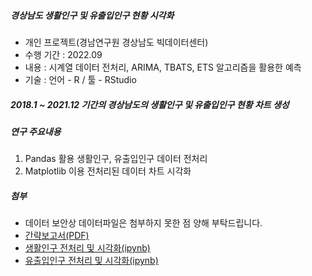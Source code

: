 ##### 경상남도 생활인구 및 유출입인구 현황 시각화
 * 개인 프로젝트(경남연구원 경상남도 빅데이터센터)
 * 수행 기간 : 2022.09
 * 내용 : 시계열 데이터 전처리, ARIMA, TBATS, ETS 알고리즘을 활용한 예측
 * 기술 : 언어 - R / 툴 - RStudio

##### 2018.1 ~ 2021.12 기간의 경상남도의 생활인구 및 유출입인구 현황 차트 생성

##### 연구 주요내용
 1. Pandas 활용 생활인구, 유출입인구 데이터 전처리
 2. Matplotlib 이용 전처리된 데이터 차트 시각화

##### 첨부
 * 데이터 보안상 데이터파일은 첨부하지 못한 점 양해 부탁드립니다.
 * [간략보고서(PDF)](Report.pdf)
 * [생활인구 전처리 및 시각화(ipynb)](Livingpop.ipynb)
 * [유출입인구 전처리 및 시각화(ipynb)](Pop_moving.ipynb)

